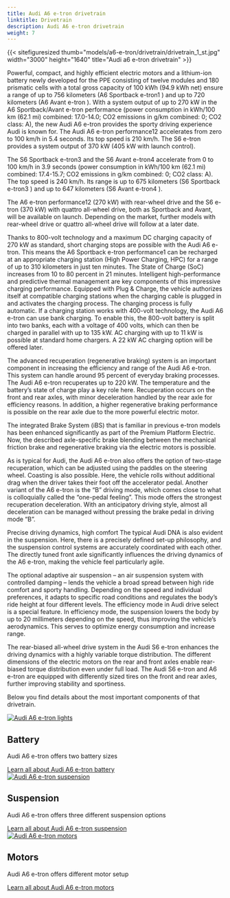 ```yaml
---
title: Audi A6 e-tron drivetrain
linktitle: Drivetrain
description: Audi A6 e-tron drivetrain
weight: 7
---
```

<!-- markdownlint-disable MD033 -->
<!-- markdownlint-disable MD010 -->

{{< sitefiguresized thumb="models/a6-e-tron/drivetrain/drivetrain_1_st.jpg" width="3000" height="1640" title="Audi a6 e-tron drivetrain" >}}

Powerful, compact, and highly efficient electric motors and a lithium-ion battery newly developed for the PPE consisting of twelve modules and 180 prismatic cells with a total gross capacity of 100 kWh (94.9 kWh net) ensure a range of up to 756 kilometers (A6 Sportback e-tron1 ) and up to 720 kilometers (A6 Avant e-tron ). With a system output of up to 270 kW in the A6 Sportback/Avant e-tron performance (power consumption in kWh/100 km (62.1 mi) combined: 17.0-14.0; CO2 emissions in g/km combined: 0; CO2 class: A), the new Audi A6 e-tron provides the sporty driving experience Audi is known for. The Audi A6 e-tron performance12 accelerates from zero to 100 km/h in 5.4 seconds. Its top speed is 210 km/h. The S6 e-tron provides a system output of 370 kW (405 kW with launch control).

The S6 Sportback e-tron3 and the S6 Avant e-tron4 accelerate from 0 to 100 km/h in 3.9 seconds (power consumption in kWh/100 km (62.1 mi) combined: 17.4-15.7; CO2 emissions in g/km combined: 0; CO2 class: A). The top speed is 240 km/h. Its range is up to 675 kilometers (S6 Sportback e-tron3 ) and up to 647 kilometers (S6 Avant e-tron4 ).

The A6 e-tron performance12 (270 kW) with rear-wheel drive and the S6 e-tron (370 kW) with quattro all-wheel drive, both as Sportback and Avant, will be available on launch. Depending on the market, further models with rear-wheel drive or quattro all-wheel drive will follow at a later date.

Thanks to 800-volt technology and a maximum DC charging capacity of 270 kW as standard, short charging stops are possible with the Audi A6 e-tron. This means the A6 Sportback e-tron performance1 can be recharged at an appropriate charging station (High Power Charging, HPC) for a range of up to 310 kilometers in just ten minutes. The State of Charge (SoC) increases from 10 to 80 percent in 21 minutes. Intelligent high-performance and predictive thermal management are key components of this impressive charging performance. Equipped with Plug & Charge, the vehicle authorizes itself at compatible charging stations when the charging cable is plugged in and activates the charging process. The charging process is fully automatic. If a charging station works with 400-volt technology, the Audi A6 e-tron can use bank charging. To enable this, the 800-volt battery is split into two banks, each with a voltage of 400 volts, which can then be charged in parallel with up to 135 kW. AC charging with up to 11 kW is possible at standard home chargers. A 22 kW AC charging option will be offered later.

The advanced recuperation (regenerative braking) system is an important component in increasing the efficiency and range of the Audi A6 e-tron. This system can handle around 95 percent of everyday braking processes. The Audi A6 e-tron recuperates up to 220 kW. The temperature and the battery’s state of charge play a key role here. Recuperation occurs on the front and rear axles, with minor deceleration handled by the rear axle for efficiency reasons. In addition, a higher regenerative braking performance is possible on the rear axle due to the more powerful electric motor.

The integrated Brake System (iBS) that is familiar in previous e-tron models has been enhanced significantly as part of the Premium Platform Electric. Now, the described axle-specific brake blending between the mechanical friction brake and regenerative braking via the electric motors is possible.

As is typical for Audi, the Audi A6 e-tron also offers the option of two-stage recuperation, which can be adjusted using the paddles on the steering wheel. Coasting is also possible. Here, the vehicle rolls without additional drag when the driver takes their foot off the accelerator pedal. Another variant of the A6 e-tron is the “B” driving mode, which comes close to what is colloquially called the “one-pedal feeling”. This mode offers the strongest recuperation deceleration. With an anticipatory driving style, almost all deceleration can be managed without pressing the brake pedal in driving mode “B”.

Precise driving dynamics, high comfort
The typical Audi DNA is also evident in the suspension. Here, there is a precisely defined set-up philosophy, and the suspension control systems are accurately coordinated with each other. The directly tuned front axle significantly influences the driving dynamics of the A6 e-tron, making the vehicle feel particularly agile.

The optional adaptive air suspension – an air suspension system with controlled damping – lends the vehicle a broad spread between high ride comfort and sporty handling. Depending on the speed and individual preferences, it adapts to specific road conditions and regulates the body’s ride height at four different levels. The efficiency mode in Audi drive select is a special feature. In efficiency mode, the suspension lowers the body by up to 20 millimeters depending on the speed, thus improving the vehicle’s aerodynamics. This serves to optimize energy consumption and increase range.

The rear-biased all-wheel drive system in the Audi S6 e-tron enhances the driving dynamics with a highly variable torque distribution. The different dimensions of the electric motors on the rear and front axles enable rear-biased torque distribution even under full load. The Audi S6 e-tron and A6 e-tron are equipped with differently sized tires on the front and rear axles, further improving stability and sportiness.


Below you find details about the most important components of that drivetrain.

<div class="container p-3 mb-4 bg-body-tertiary rounded border">
	<a href="battery/"><img src="https://media.electrichasgoneaudi.net/multimedia/models/q6-e-tron/drivetrain/battery/battery_2_st.jpg" class="img-fluid mb-2" class="img-fluid" alt="Audi A6 e-tron lights" ></a>
	<h2>Battery</h2>
	<p>
		Audi A6 e-tron offers two battery sizes
	</p>
	<a href="battery/" class="btn btn-outline-primary" role="button">Learn all about Audi A6 e-tron battery</a>
</div>


<div class="container p-3 mb-4 bg-body-tertiary rounded border">
	<a href="suspension/"><img src="https://media.electrichasgoneaudi.net/multimedia/models/q6-e-tron/drivetrain/suspension/suspension_1_st.jpg" class="img-fluid mb-2" class="img-fluid" alt="Audi A6 e-tron suspension" ></a>
	<h2>Suspension</h2>
	<p>
		Audi A6 e-tron offers three different suspension options
	</p>
	<a href="suspension/" class="btn btn-outline-primary" role="button">Learn all about Audi A6 e-tron suspension</a>
</div>

<div class="container p-3 mb-4 bg-body-tertiary rounded border">
	<a href="motor/"><img src="https://media.electrichasgoneaudi.net/multimedia/models/q6-e-tron/drivetrain/motors/rearmotor_1_st.jpg" class="img-fluid mb-2" class="img-fluid" alt="Audi A6 e-tron motors" ></a>
	<h2>Motors</h2>
	<p>
		Audi A6 e-tron offers different motor setup
	</p>
	<a href="motor/" class="btn btn-outline-primary" role="button">Learn all about Audi A6 e-tron motors</a>
</div>
